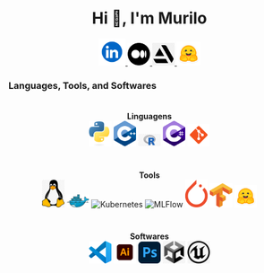 
<h1 align="center">Hi 👋, I'm Murilo</h1>

<p align="center">
    <a href="https://www.linkedin.com/in/msmurilo/" target="_blank"> <img alt="Linkedin" width="48px" src="https://github.com/muriloms/muriloms/blob/main/imgs/linkedin.png"/> </a>
    <a href="https://medium.com/@msmurilo" target="_blank"> <img alt="Medium" width="40px" src="https://github.com/muriloms/muriloms/blob/main/imgs/medium.png"/> </a>
    <a href="https://www.artstation.com/mrespingo" target="_blank"> <img alt="Artstation" width="40px" src="https://github.com/muriloms/muriloms/blob/main/imgs/artstation.png"/> </a>
    <a href="https://huggingface.co/muriloms" target="_blank"> <img alt="Linkedin" width="42px" src="https://github.com/muriloms/muriloms/blob/main/imgs/huggingface.png"/> </a>
</p>  

### Languages, Tools, and Softwares


<div align="center">

<!-- Linguagens -->
<div style="display: inline-block; margin: 20px;">
<strong>Linguagens</strong><br>
<img src="https://github.com/muriloms/muriloms/blob/main/imgs/python.png" alt="Python" width="40px"/>
<img src="https://github.com/muriloms/muriloms/blob/main/imgs/cpp.png" alt="C++" width="40px"/>
<img src="https://github.com/muriloms/muriloms/blob/main/imgs/r.png" alt="R" width="40px"/>
<img src="https://github.com/muriloms/muriloms/blob/main/imgs/csharp.png" alt="C#" width="40px"/>
<img src="https://github.com/muriloms/muriloms/blob/main/imgs/git.png" alt="Git" width="40px"/>
</div>

<!-- Tools -->
<div style="display: inline-block; margin: 20px;">
<strong>Tools</strong><br>
<img src="https://github.com/muriloms/muriloms/blob/main/imgs/linux.png" alt="Linux" width="40px"/>
<img src="https://github.com/muriloms/muriloms/blob/main/imgs/docker.png" alt="Docker" width="40px"/>
<img src="https://github.com/muriloms/muriloms/blob/main/imgs/kubernetes.png" alt="Kubernetes" width="40px"/>
<img src="https://github.com/muriloms/muriloms/blob/main/imgs/mlflow.png" alt="MLFlow" width="40px"/>
<img src="https://github.com/muriloms/muriloms/blob/main/imgs/pytorch.png" alt="PyTorch" width="40px"/>
<img src="https://github.com/muriloms/muriloms/blob/main/imgs/tensorflow.png" alt="TensorFlow" width="40px"/>
<img src="https://github.com/muriloms/muriloms/blob/main/imgs/huggingface.png" alt="Hugging Face" width="40px"/>
</div>

<!-- Softwares -->
<div style="display: inline-block; margin: 20px;">
<strong>Softwares</strong><br>
<img src="https://github.com/muriloms/muriloms/blob/main/imgs/vscode.png" alt="VSCode" width="40px"/>
<img src="https://github.com/muriloms/muriloms/blob/main/imgs/illustrator.png" alt="Illustrator" width="40px"/>
<img src="https://github.com/muriloms/muriloms/blob/main/imgs/photoshop.png" alt="Photoshop" width="40px"/>
<img src="https://github.com/muriloms/muriloms/blob/main/imgs/unity.png" alt="Unity" width="40px"/>
<img src="https://github.com/muriloms/muriloms/blob/main/imgs/unrealengine.png" alt="Unreal Engine" width="40px"/>
</div>

</div>



<!--
**muriloms/muriloms** is a ✨ _special_ ✨ repository because its `README.md` (this file) appears on your GitHub profile.

Here are some ideas to get you started:

- 🔭 I’m currently working on ...
- 🌱 I’m currently learning ...
- 👯 I’m looking to collaborate on ...
- 🤔 I’m looking for help with ...
- 💬 Ask me about ...
- 📫 How to reach me: ...
- 😄 Pronouns: ...
- ⚡ Fun fact: ...
-->
